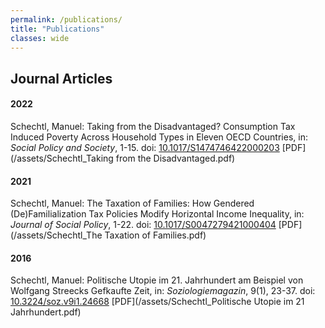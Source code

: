 ```yaml
---
permalink: /publications/
title: "Publications"
classes: wide
---
```


## Journal Articles

#### 2022

Schechtl, Manuel: Taking from the Disadvantaged? Consumption Tax Induced Poverty Across Household Types in Eleven OECD Countries, in: *Social Policy and Society*, 1-15. doi: [10.1017/S1474746422000203](https://doi.org/10.1017/S1474746422000203)
[PDF](/assets/Schechtl_Taking from the Disadvantaged.pdf)

#### 2021

Schechtl, Manuel: The Taxation of Families: How Gendered (De)Familialization Tax Policies Modify Horizontal Income Inequality, in: *Journal of Social Policy*, 1-22. doi: [10.1017/S0047279421000404](https://doi.org/10.1017/S0047279421000404)
[PDF](/assets/Schechtl_The Taxation of Families.pdf)

#### 2016

Schechtl, Manuel: Politische Utopie im 21. Jahrhundert am Beispiel von Wolfgang Streecks Gefkaufte Zeit, in: *Soziologiemagazin*, 9(1), 23-37. doi: [10.3224/soz.v9i1.24668](https://doi.org/10.3224/soz.v9i1.24668)
[PDF](/assets/Schechtl_Politische Utopie im 21 Jahrhundert.pdf)

